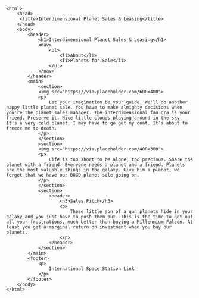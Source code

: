 <!DOCTYPE html>
    <html> 
        <head>
         <title>Interdimensional Planet Sales & Leasing</title>
        </head>
        <body>
            <header>
                <h1>Interdimensional Planet Sales & Leasing</h1>
                <nav>
                    <ul>
                        <li>About</li>
                        <li>Planets for Sale</li>
                    </ul>
                </nav>
            </header>
            <main>
                <section>
                <img src="https://via.placeholder.com/600x400">
                <p>
                    Let your imagination be your guide. We'll do another happy little planet sale. You have to make almighty decisions when you're the planet sales manager. The interdimensional fau gra is your friend. Preserve it. Nice little clouds playing around in the sky. It's a very cold planet, I may have to go get my coat. It’s about to freeze me to death.
                </p>
                </section>
                <section>
                <img src="https://via.placeholder.com/400x300">
                <p>
                    Life is too short to be alone, too precious. Share the planet with a friend. Everyone needs a planet and a friend. Planets are the most valuable things in the galaxy. Give him a planet, we forget that we have our BOGO planet sale going on.
                </p>
                </section>
                <section>
                    <header>
                        <h3>Sales Pitch</h3>
                        <p>
                            These little son of a gun planets hide in your galaxy and you just have to push them out. This is the time to get out all your frustrations, much better than buying a Millennium Falcon. At least you get a marginal return on investment when you buy our planets.
                        </p>
                    </header>
                </section>
            </main>
            <footer>
                <p>
                    International Space Station Link
                </p>
            </footer>
        </body>
    </html>

